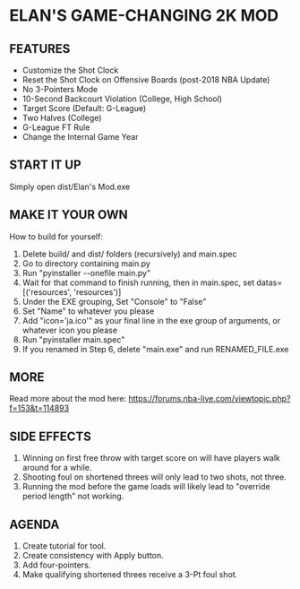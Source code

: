 # ELAN'S GAME-CHANGING 2K MOD

## FEATURES
* Customize the Shot Clock
* Reset the Shot Clock on Offensive Boards (post-2018 NBA Update)
* No 3-Pointers Mode
* 10-Second Backcourt Violation (College, High School)
* Target Score (Default: G-League)
* Two Halves (College)
* G-League FT Rule
* Change the Internal Game Year


## START IT UP
Simply open dist/Elan's Mod.exe

## MAKE IT YOUR OWN
How to build for yourself:
1. Delete build/ and dist/ folders (recursively) and main.spec
2. Go to directory containing main.py
3. Run "pyinstaller --onefile main.py"
4. Wait for that command to finish running, then in main.spec, set datas=[('resources', 'resources')]
5. Under the EXE grouping, Set "Console" to "False"
6. Set "Name" to whatever you please
7. Add "icon='ja.ico'" as your final line in the exe group of arguments, or whatever icon you please
8. Run "pyinstaller main.spec"
9. If you renamed in Step 6, delete "main.exe" and run RENAMED_FILE.exe

## MORE
Read more about the mod here:
https://forums.nba-live.com/viewtopic.php?f=153&t=114893

## SIDE EFFECTS
1. Winning on first free throw with target score on will have players walk around for a while.
2. Shooting foul on shortened threes will only lead to two shots, not three.
3. Running the mod before the game loads will likely lead to "override period length" not working.

## AGENDA
1. Create tutorial for tool.
2. Create consistency with Apply button.
3. Add four-pointers.
4. Make qualifying shortened threes receive a 3-Pt foul shot.